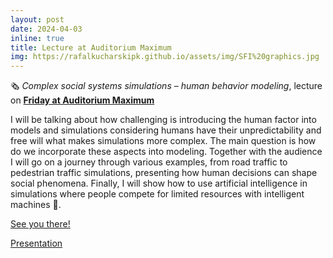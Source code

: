 ```yaml
---
layout: post
date: 2024-04-03
inline: true
title: Lecture at Auditorium Maximum
img: https://rafalkucharskipk.github.io/assets/img/SFI%20graphics.jpg
---
```


🗞 _Complex social systems simulations – human behavior modeling_, lecture on [**Friday at Auditorium Maximum**]( https://www.linkedin.com/feed/update/urn:li:activity:7178375135991631873/)


I will be talking about how challenging is introducing the human factor into models and simulations considering humans have their unpredictability and free will what makes simulations more complex. The main question is how do we incorporate these aspects into modeling. Together with the audience I will go on a journey through various examples, from road traffic to pedestrian traffic simulations, presenting how human decisions can shape social phenomena. Finally, I will show how to use artificial intelligence in simulations where people compete for limited resources with intelligent machines 🤖.

[See you there!](https://github.com/RafalKucharskiPK/rafalkucharskipk.github.io/blob/master/assets/img/SFI%20graphics.jpg) 

[Presentation](https://github.com/RafalKucharskiPK/rafalkucharskipk.github.io/blob/master/assets/pdf/sfi.pdf)
